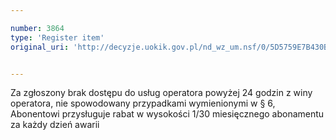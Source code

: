 ```yaml
---

number: 3864
type: 'Register item'
original_uri: 'http://decyzje.uokik.gov.pl/nd_wz_um.nsf/0/5D5759E7B430B63BC1257AA200279269?OpenDocument'


---
```


Za zgłoszony brak dostępu do usług operatora powyżej 24 godzin z winy operatora, nie spowodowany przypadkami wymienionymi w § 6, Abonentowi przysługuje rabat w wysokości 1/30 miesięcznego abonamentu za każdy dzień awarii
